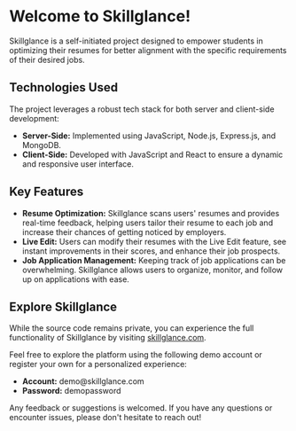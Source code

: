 <!DOCTYPE html>
<html lang="en">
<head>
  <meta charset="UTF-8">
  <meta name="viewport" content="width=device-width, initial-scale=1.0">
</head>
<body>

  <h1>Welcome to Skillglance!</h1>
  
  <p>Skillglance is a self-initiated project designed to empower students in optimizing their resumes for better alignment with the specific requirements of their desired jobs.</p>

  <h2>Technologies Used</h2>
  <p>The project leverages a robust tech stack for both server and client-side development:</p>
  <ul>
    <li><strong>Server-Side:</strong> Implemented using JavaScript, Node.js, Express.js, and MongoDB.</li>
    <li><strong>Client-Side:</strong> Developed with JavaScript and React to ensure a dynamic and responsive user interface.</li>
  </ul>

  <h2>Key Features</h2>
  <ul>
    <li><strong>Resume Optimization:</strong> Skillglance scans users' resumes and provides real-time feedback, helping users tailor their resume to each job and increase their chances of getting noticed by employers.</li>
    <li><strong>Live Edit:</strong> Users can modify their resumes with the Live Edit feature, see instant improvements in their scores, and enhance their job prospects.</li>
    <li><strong>Job Application Management:</strong> Keeping track of job applications can be overwhelming. Skillglance allows users to organize, monitor, and follow up on applications with ease.</li>
  </ul>

  <h2>Explore Skillglance</h2>
  <p>While the source code remains private, you can experience the full functionality of Skillglance by visiting <a href="https://skillglance.com" target="_blank">skillglance.com</a>.</p>
  <p>Feel free to explore the platform using the following demo account or register your own for a personalized experience:</p>
  <ul>
    <li><strong>Account:</strong> demo@skillglance.com</li>
    <li><strong>Password:</strong> demopassword</li>
  </ul>

  <p>Any feedback or suggestions is welcomed. If you have any questions or encounter issues, please don't hesitate to reach out!</p>

</body>
</html>
